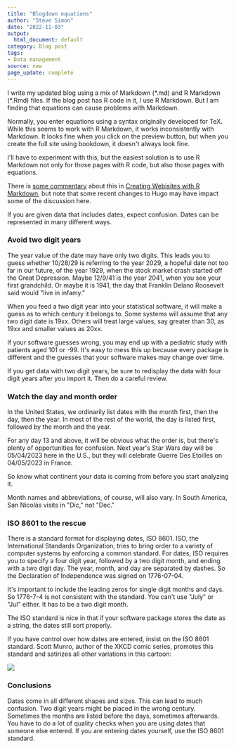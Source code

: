 ```yaml
---
title: "Blogdown equations"
author: "Steve Simon"
date: "2022-11-03"
output:
  html_document: default
category: Blog post
tags:
- Data management
source: new
page_update: complete
---
```


I write my updated blog using a mix of Markdown (\*.md) and R Markdown (\*.Rmd) files. If the blog post has R code in it, I use R Markdown. But I am finding that equations can cause problems with Markdown.

Normally, you enter equations using a syntax originally developed for TeX. While this seems to work with R Markdown, it works inconsistently with Markdown. It looks fine when you click on the preview button, but when you create the full site using bookdown, it doesn't always look fine.

I'll have to experiment with this, but the easiest solution is to use R Markdown not only for those pages with R code, but also those pages with equations.

There is [some commentary][xie1] about this in [Creating Webisites with R Markdown][xie2], but note that some recent changes to Hugo may have impact some of the discussion here.

[xie1]: https://bookdown.org/yihui/blogdown/output-format.html
[xie2]: https://bookdown.org/yihui/blogdown/

If you are given data that includes dates, expect confusion. Dates can be represented in many different ways.

### Avoid two digit years

The year value of the date may have only two digits. This leads you to guess whether 10/28/29 is referring to the year 2029, a hopeful date not too far in our future, of the year 1929, when the stock market crash started off the Great Depression. Maybe 12/9/41 is the year 2041, when you see your first grandchild. Or maybe it is 1941, the day that Franklin Delano Roosevelt said would "live in infamy."

When you feed a two digit year into your statistical software, it will make a guess as to which century it belongs to. Some systems will assume that any two digit date is 19xx. Others will treat large values, say greater than 30, as 19xx and smaller values as 20xx.

If your software guesses wrong, you may end up with a pediatric study with patients aged 101 or -99. It's easy to mess this up because every package is different and the guesses that your software makes may change over time.

If you get data with two digit years, be sure to redisplay the data with four digit years after you import it. Then do a careful review.

### Watch the day and month order

In the United States, we ordinarily list dates with the month first, then the day, then the year. In most of the rest of the world, the day is listed first, followed by the month and the year. 

For any day 13 and above, it will be obvious what the order is, but there's plenty of opportunities for confusion. Next year's Star Wars day will be 05/04/2023 here in the U.S., but they will celebrate Guerre Des Etoilles on 04/05/2023 in France. 

So know what continent your data is coming from before you start analyzing it.

Month names and abbreviations, of course, will also vary. In South America, San Nicolás visits in "Dic," not "Dec."

### ISO 8601 to the rescue

There is a standard format for displaying dates, ISO 8601. ISO, the International Standards Organization, tries to bring order to a variety of computer systems by enforcing a common standard. For dates, ISO requires you to specify a four digit year, followed by a two digit month, and ending with a two digit day. The year, month, and day are separated by dashes. So the Declaration of Independence was signed on 1776-07-04.

It's important to include the leading zeros for single digit months and days. So 1776-7-4 is not consistent with the standard. You can't use "July" or "Jul" either. It has to be a two digit month.

The ISO standard is nice in that if your software package stores the date as a string, the dates still sort properly.

If you have control over how dates are entered, insist on the ISO 8601 standard. Scott Munro, author of the XKCD comic series, promotes this standard and satirizes all other variations in this cartoon: 

![](https://imgs.xkcd.com/comics/iso_8601.png)

### Conclusions

Dates come in all different shapes and sizes. This can lead to much confusion. Two digit years might be placed in the wrong century. Sometimes the months are listed before the days, sometimes afterwards. You have to do a lot of quality checks when you are using dates that someone else entered. If you are entering dates yourself, use the ISO 8601 standard.

